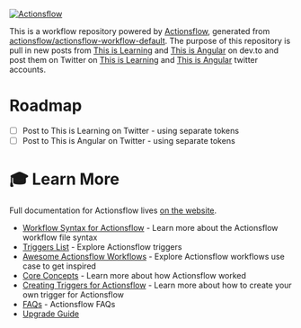 [![Actionsflow](https://github.com/this-is-learning/twitter-feed/actions/workflows/actionsflow.yml/badge.svg)](https://github.com/this-is-learning/twitter-feed/actions/workflows/actionsflow.yml)

This is a workflow repository powered by
[Actionsflow](https://github.com/actionsflow/actionsflow), generated from
[actionsflow/actionsflow-workflow-default](https://github.com/actionsflow/actionsflow-workflow-default).
The purpose of this repository is pull in new posts from [This is
Learning](https://dev.to/this-is-learning/) and [This is
Angular](https://dev.to/this-is-angular) on dev.to and post them on Twitter on
[This is Learning](https://twitter.com/Thisis_Learning) and [This is
Angular](https://twitter.com/Thisis_Angular) twitter accounts.

# Roadmap

- [ ] Post to This is Learning on Twitter - using separate tokens
- [ ] Post to This is Angular on Twitter - using separate tokens

# 🎓 Learn More

Full documentation for Actionsflow lives [on the website](https://actionsflow.github.io/docs/).

- [Workflow Syntax for Actionsflow](https://actionsflow.github.io/docs/workflow/) - Learn more about the Actionsflow workflow file syntax
- [Triggers List](https://actionsflow.github.io/docs/triggers/) - Explore Actionsflow triggers
- [Awesome Actionsflow Workflows](https://github.com/actionsflow/awesome-actionsflow) - Explore Actionsflow workflows use case to get inspired
- [Core Concepts](https://actionsflow.github.io/docs/concepts/) - Learn more about how Actionsflow worked
- [Creating Triggers for Actionsflow](https://actionsflow.github.io/docs/creating-triggers/) - Learn more about how to create your own trigger for Actionsflow
- [FAQs](https://actionsflow.github.io/docs/faqs/) - Actionsflow FAQs
- [Upgrade Guide](https://actionsflow.github.io/docs/upgrade/)
